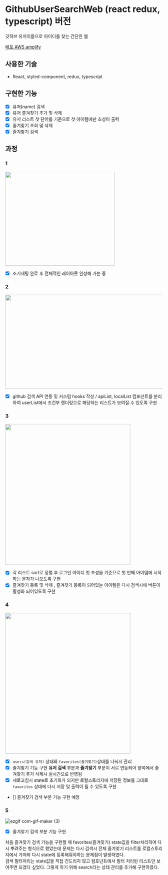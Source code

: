# GithubUserSearchWeb (react redux, typescript) 버전
깃허브 유저이름으로 아이디를 찾는 간단한 웹 

[배포 AWS amplify](https://main.dbtepoau2lfan.amplifyapp.com/)

## 사용한 기술
- React, styled-component, redux, typescript

## 구현한 기능

- [x] 유저(name) 검색 
- [x] 유저 즐겨찾기 추가 및 삭제
- [x] 유저 리스트 첫 단어를 기준으로 첫 아이템에만 초성이 출력
- [x] 즐겨찾기 조회 및 삭제
- [x] 즐겨찾기 검색 

## 과정

### 1
<img src="https://user-images.githubusercontent.com/54402926/123619788-807d4080-d844-11eb-9186-04d8b8d6a7f9.png" width="350" height="300"/>

- [x] 초기세팅 완료 후 전체적인 레이아웃 완성해 가는 중

### 2

<img src="https://user-images.githubusercontent.com/54402926/123739783-2f238e80-d8e2-11eb-87f6-5f71fe05659d.png" width="650" height="300"/>

- [x] github 검색 API 연동 및 커스텀 hooks 작성 / apiList, localList 컴포넌트를 분리하여 userList에서 조건부 렌더링으로 해당하는 리스트가 보여질 수 있도록 구현

### 3

<img src="https://user-images.githubusercontent.com/54402926/124270002-90639000-db76-11eb-9ea4-0af46a9ff7ce.png" width="400" height="450"/>

- [x] 각 리스트 sort로 정렬 후 로그인 아이디 첫 초성을 기준으로 첫 번째 아이템에 시작하는 문자가 나오도록 구현
- [x] 즐겨찾기 등록 및 삭제 , 즐겨찾기 등록이 되어있는 아이템은 다시 검색시에 버튼이 활성화 되어있도록 구현

### 4

<img src="https://user-images.githubusercontent.com/54402926/124447090-01e05000-ddbc-11eb-9b6e-69f8322e934e.png" width="400" height="450"/>

- [x] `users(검색 유저)` 상태와 `favorites(즐겨찾기)`상태를 나눠서 관리
- [x] 즐겨찾기 기능 구현 **유저 검색** 부분과 **즐겨찾기** 부분이 서로 연동되어 양쪽에서 즐겨찾기 추가 삭제시 실시간으로 반영됨
- [x] 새로고침시 state로 초기화가 되지만 로컬스토리지에 저장된 정보를 그대로 `favorites` 상태에 다시 저장 및 출력이 될 수 있도록 구현
- [] 즐겨찾기 검색 부분 기능 구현 예정

### 5

![ezgif com-gif-maker (3)](https://user-images.githubusercontent.com/54402926/124751788-ffb7f600-df61-11eb-8641-2700e49b3fba.gif)

- [x] 즐겨찾기 검색 부분 기능 구현

처음 즐겨찾기 검색 기능을 구현할 때 favorites(즐겨찾기) state값을 filter처리하여 다시 뿌려주는 형식으로 했었는데 문제는 다시 검색시 전체 즐겨찾기 리스트를 로컬스토리지에서 가져와 다시 state에 등록해줘야하는 
문제점이 발생하였다. <br> 
검색 필터처리는 state값을 직접 건드리지 않고 컴포넌트에서 필터 처리된 리스트만 보여주면 되겠다 싶었다. 
그렇게 하기 위해 search라는 상태 관리를 추가해 구현하였다.
